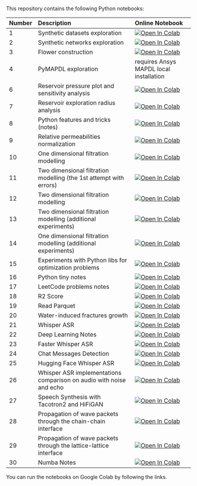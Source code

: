 This repository contains the following Python notebooks:

Number | Description | Online Notebook
:----|:------------|:----------------
1 | Synthetic datasets exploration | [![Open In Colab](https://colab.research.google.com/assets/colab-badge.svg)](https://colab.research.google.com/github/mualal/notebooks-source/blob/master/1_synthetic_datasets_topology.ipynb)
2 | Synthetic networks exploration | [![Open In Colab](https://colab.research.google.com/assets/colab-badge.svg)](https://colab.research.google.com/github/mualal/notebooks-source/blob/master/2_synthetic_networks.ipynb)
3 | Flower construction | [![Open In Colab](https://colab.research.google.com/assets/colab-badge.svg)](https://colab.research.google.com/github/mualal/notebooks-source/blob/master/3_flower.ipynb)
4 | PyMAPDL exploration | requires Ansys MAPDL local installation
6 | Reservoir pressure plot and sensitivity analysis | [![Open In Colab](https://colab.research.google.com/assets/colab-badge.svg)](https://colab.research.google.com/github/mualal/notebooks-source/blob/master/6_pressure.ipynb)
7 | Reservoir exploration radius analysis | [![Open In Colab](https://colab.research.google.com/assets/colab-badge.svg)](https://colab.research.google.com/github/mualal/notebooks-source/blob/master/7_exploration_radius.ipynb)
8 | Python features and tricks (notes) | [![Open In Colab](https://colab.research.google.com/assets/colab-badge.svg)](https://colab.research.google.com/github/mualal/notebooks-source/blob/master/8_python_features_and_tricks.ipynb)
9 | Relative permeabilities normalization | [![Open In Colab](https://colab.research.google.com/assets/colab-badge.svg)](https://colab.research.google.com/github/mualal/notebooks-source/blob/master/9_labdata_relative_permeabilities.ipynb)
10 | One dimensional filtration modelling | [![Open In Colab](https://colab.research.google.com/assets/colab-badge.svg)](https://colab.research.google.com/github/mualal/notebooks-source/blob/master/10_one_dimensional_filtration.ipynb)
11 | Two dimensional filtration modelling (the 1st attempt with errors) | [![Open In Colab](https://colab.research.google.com/assets/colab-badge.svg)](https://colab.research.google.com/github/mualal/notebooks-source/blob/master/11_two_dimensional_filtration.ipynb)
12 | Two dimensional filtration modelling | [![Open In Colab](https://colab.research.google.com/assets/colab-badge.svg)](https://colab.research.google.com/github/mualal/notebooks-source/blob/master/12_two_dimensional_filtration.ipynb)
13 | Two dimensional filtration modelling (additional experiments) | [![Open In Colab](https://colab.research.google.com/assets/colab-badge.svg)](https://colab.research.google.com/github/mualal/notebooks-source/blob/master/13_two_dimensional_filtration.ipynb)
14 | One dimensional filtration modelling (additional experiments) | [![Open In Colab](https://colab.research.google.com/assets/colab-badge.svg)](https://colab.research.google.com/github/mualal/notebooks-source/blob/master/14_1D_filtration_experiments.ipynb)
15 | Experiments with Python libs for optimization problems | [![Open In Colab](https://colab.research.google.com/assets/colab-badge.svg)](https://colab.research.google.com/github/mualal/notebooks-source/blob/master/15_optimization_experiments.ipynb)
16 | Python tiny notes | [![Open In Colab](https://colab.research.google.com/assets/colab-badge.svg)](https://colab.research.google.com/github/mualal/notebooks-source/blob/master/16_python_tiny_notes.ipynb)
17 | LeetCode problems notes | [![Open In Colab](https://colab.research.google.com/assets/colab-badge.svg)](https://colab.research.google.com/github/mualal/notebooks-source/blob/master/17_leetcode_problems.ipynb)
18 | R2 Score | [![Open In Colab](https://colab.research.google.com/assets/colab-badge.svg)](https://colab.research.google.com/github/mualal/notebooks-source/blob/master/18_r2_experiments.ipynb)
19 | Read Parquet | [![Open In Colab](https://colab.research.google.com/assets/colab-badge.svg)](https://colab.research.google.com/github/mualal/notebooks-source/blob/master/19_parquet.ipynb)
20 | Water-induced fractures growth | [![Open In Colab](https://colab.research.google.com/assets/colab-badge.svg)](https://colab.research.google.com/github/mualal/notebooks-source/blob/master/20_water_induced_fractures_growth.ipynb)
21 | Whisper ASR | [![Open In Colab](https://colab.research.google.com/assets/colab-badge.svg)](https://colab.research.google.com/github/mualal/notebooks-source/blob/master/21_whisper.ipynb)
22 | Deep Learning Notes | [![Open In Colab](https://colab.research.google.com/assets/colab-badge.svg)](https://colab.research.google.com/github/mualal/notebooks-source/blob/master/22_deep_learning.ipynb)
23 | Faster Whisper ASR | [![Open In Colab](https://colab.research.google.com/assets/colab-badge.svg)](https://colab.research.google.com/github/mualal/notebooks-source/blob/master/23_faster_whisper.ipynb)
24 | Chat Messages Detection | [![Open In Colab](https://colab.research.google.com/assets/colab-badge.svg)](https://colab.research.google.com/github/mualal/notebooks-source/blob/master/24_messages_detection.ipynb)
25 | Hugging Face Whisper ASR | [![Open In Colab](https://colab.research.google.com/assets/colab-badge.svg)](https://colab.research.google.com/github/mualal/notebooks-source/blob/master/25_hf_whisper.ipynb)
26 | Whisper ASR implementations comparison on audio with noise and echo | [![Open In Colab](https://colab.research.google.com/assets/colab-badge.svg)](https://colab.research.google.com/github/mualal/notebooks-source/blob/master/26_audio_with_noise_and_echo.ipynb)
27 | Speech Synthesis with Tacotron2 and HiFiGAN | [![Open In Colab](https://colab.research.google.com/assets/colab-badge.svg)](https://colab.research.google.com/github/mualal/notebooks-source/blob/master/27_speech_synthesis.ipynb)
28 | Propagation of wave packets through the chain-chain interface | [![Open In Colab](https://colab.research.google.com/assets/colab-badge.svg)](https://colab.research.google.com/github/mualal/notebooks-source/blob/master/28_1D_chain-chain_interface.ipynb)
29 | Propagation of wave packets through the lattice-lattice interface | [![Open In Colab](https://colab.research.google.com/assets/colab-badge.svg)](https://colab.research.google.com/github/mualal/notebooks-source/blob/master/29_lattice-lattice_interface.ipynb)
30 | Numba Notes | [![Open In Colab](https://colab.research.google.com/assets/colab-badge.svg)](https://colab.research.google.com/github/mualal/notebooks-source/blob/master/30_numba.ipynb)


You can run the notebooks on Google Colab by following the links.
